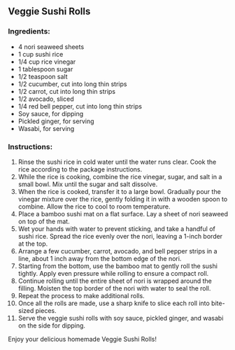 ## Veggie Sushi Rolls

### Ingredients:
- 4 nori seaweed sheets
- 1 cup sushi rice
- 1/4 cup rice vinegar
- 1 tablespoon sugar
- 1/2 teaspoon salt
- 1/2 cucumber, cut into long thin strips
- 1/2 carrot, cut into long thin strips
- 1/2 avocado, sliced
- 1/4 red bell pepper, cut into long thin strips
- Soy sauce, for dipping
- Pickled ginger, for serving
- Wasabi, for serving

### Instructions:
1. Rinse the sushi rice in cold water until the water runs clear. Cook the rice according to the package instructions.
2. While the rice is cooking, combine the rice vinegar, sugar, and salt in a small bowl. Mix until the sugar and salt dissolve.
3. When the rice is cooked, transfer it to a large bowl. Gradually pour the vinegar mixture over the rice, gently folding it in with a wooden spoon to combine. Allow the rice to cool to room temperature.
4. Place a bamboo sushi mat on a flat surface. Lay a sheet of nori seaweed on top of the mat.
5. Wet your hands with water to prevent sticking, and take a handful of sushi rice. Spread the rice evenly over the nori, leaving a 1-inch border at the top.
6. Arrange a few cucumber, carrot, avocado, and bell pepper strips in a line, about 1 inch away from the bottom edge of the nori.
7. Starting from the bottom, use the bamboo mat to gently roll the sushi tightly. Apply even pressure while rolling to ensure a compact roll.
8. Continue rolling until the entire sheet of nori is wrapped around the filling. Moisten the top border of the nori with water to seal the roll.
9. Repeat the process to make additional rolls.
10. Once all the rolls are made, use a sharp knife to slice each roll into bite-sized pieces.
11. Serve the veggie sushi rolls with soy sauce, pickled ginger, and wasabi on the side for dipping.

Enjoy your delicious homemade Veggie Sushi Rolls!